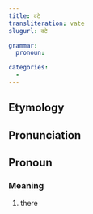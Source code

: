 ```yaml
---
title: वटे
transliteration: vate
slugurl: वटे

grammar: 
  pronoun:

categories: 
  - 
---
```


## Etymology

## Pronunciation


## Pronoun
### Meaning
1. there